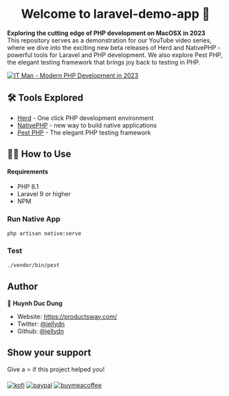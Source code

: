 <h1 align="center">Welcome to laravel-demo-app 👋</h1>
<p>
  <strong>Exploring the cutting edge of PHP development on MacOSX in 2023</strong><br />
  This repository serves as a demonstration for our YouTube video series, where we dive into the exciting new beta releases of Herd and NativePHP - powerful tools for Laravel and PHP development. We also explore Pest PHP, the elegant testing framework that brings joy back to testing in PHP.
</p>

[![IT Man - Modern PHP Development in 2023 ](https://i.ytimg.com/vi/radwftz6vlQ/hqdefault.jpg)](https://www.youtube.com/watch?v=radwftz6vlQ)

## 🛠 Tools Explored

-   [Herd](https://herd.laravel.com/) - One click PHP development environment
-   [NativePHP](https://nativephp.com/) - new way to build native applications
-   [Pest PHP](https://pestphp.com/) - The elegant PHP testing framework

## 👨‍💻 How to Use

#### Requirements

-   PHP 8.1
-   Laravel 9 or higher
-   NPM

### Run Native App

```sh
php artisan native:serve
```

### Test

```sh
./vendor/bin/pest
```

## Author

👤 **Huynh Duc Dung**

-   Website: https://productsway.com/
-   Twitter: [@jellydn](https://twitter.com/jellydn)
-   Github: [@jellydn](https://github.com/jellydn)

## Show your support

Give a ⭐️ if this project helped you!

[![kofi](https://img.shields.io/badge/Ko--fi-F16061?style=for-the-badge&logo=ko-fi&logoColor=white)](https://ko-fi.com/dunghd)
[![paypal](https://img.shields.io/badge/PayPal-00457C?style=for-the-badge&logo=paypal&logoColor=white)](https://paypal.me/dunghd)
[![buymeacoffee](https://img.shields.io/badge/Buy_Me_A_Coffee-FFDD00?style=for-the-badge&logo=buy-me-a-coffee&logoColor=black)](https://www.buymeacoffee.com/dunghd)
